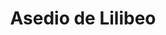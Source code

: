 ﻿---
title: "Asedio de Lilibeo"
permalink: periodes_276.html
layout: periode
dataInici: -276
sidebar: periodes
pares:
  - id: 157
    title: "Guerras Pírricas"
    dataInici: "(-280)"
    dataFi: "(-275)"

fills:
jocsPrincipals:
jocsEscenaris:
jocsEpoca:
jocsEpocaEscenaris:
---
